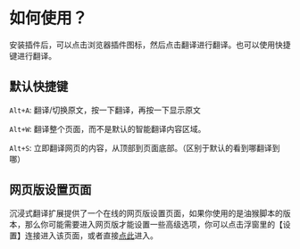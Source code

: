 # 如何使用？

安装插件后，可以点击浏览器插件图标，然后点击翻译进行翻译。也可以使用快捷键进行翻译。

## 默认快捷键

`Alt+A`: 翻译/切换原文，按一下翻译，再按一下显示原文

`Alt+W`: 翻译整个页面，而不是默认的智能翻译内容区域。

`Alt+S`: 立即翻译网页的内容，从顶部到页面底部。（区别于默认的看到哪翻译到哪）

## 网页版设置页面

沉浸式翻译扩展提供了一个在线的网页版设置页面，如果你使用的是油猴脚本的版本，那么你可能需要进入网页版才能设置一些高级选项，你可以点击浮窗里的【设置】连接进入该页面，或者直接[点此](https://immersive-translate.owenyoung.com/options/)进入。
